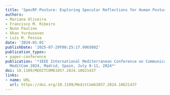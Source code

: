```yaml
---
title: 'SpecRF-Posture: Exploring Specular Reflections for Human Posture Recognition'
authors:
- Mariana Oliveira
- Francisco M. Ribeiro
- Nuno Paulino
- Okan Yurduseven
- Luís M. Pessoa
date: '2024-01-01'
publishDate: '2025-07-29T08:25:17.996508Z'
publication_types:
- paper-conference
publication: '*IEEE International Mediterranean Conference on Communications and Networking,
  MeditCom 2024, Madrid, Spain, July 8-11, 2024*'
doi: 10.1109/MEDITCOM61057.2024.10621437
links:
- name: URL
  url: https://doi.org/10.1109/MeditCom61057.2024.10621437
---
```

